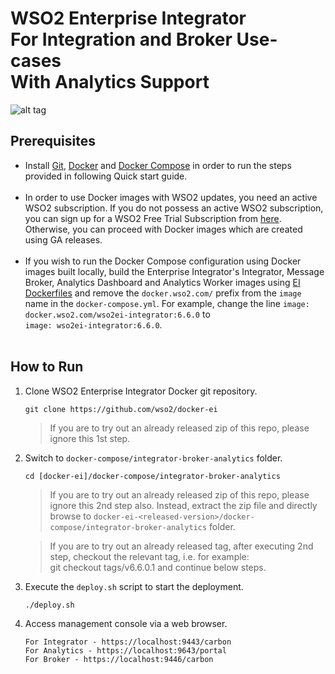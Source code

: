 # WSO2 Enterprise Integrator <br> For Integration and Broker Use-cases <br> With Analytics Support

![alt tag](deployment-diagram.png)

## Prerequisites

 * Install [Git](https://git-scm.com/book/en/v2/Getting-Started-Installing-Git), [Docker](https://www.docker.com/get-docker) and [Docker Compose](https://docs.docker.com/compose/install/#install-compose)
   in order to run the steps provided in following Quick start guide. <br><br>
 * In order to use Docker images with WSO2 updates, you need an active WSO2 subscription. If you do not possess an active WSO2
   subscription, you can sign up for a WSO2 Free Trial Subscription from [here](https://wso2.com/free-trial-subscription).
   Otherwise, you can proceed with Docker images which are created using GA releases.<br><br>
 * If you wish to run the Docker Compose configuration using Docker images built locally, build the Enterprise Integrator's Integrator, Message Broker, Analytics Dashboard and Analytics Worker
   images using [EI Dockerfiles](../../../dockerfiles) and remove the `docker.wso2.com/` prefix from the `image` name in the `docker-compose.yml`.
   For example, change the line `image: docker.wso2.com/wso2ei-integrator:6.6.0` to <br> `image: wso2ei-integrator:6.6.0`. <br><br>
   
## How to Run

  1. Clone WSO2 Enterprise Integrator Docker git repository.
     ```
     git clone https://github.com/wso2/docker-ei
     ```
     > If you are to try out an already released zip of this repo, please ignore this 1st step.

  2. Switch to `docker-compose/integrator-broker-analytics` folder.
     ```
     cd [docker-ei]/docker-compose/integrator-broker-analytics
     ```
     > If you are to try out an already released zip of this repo, please ignore this 2nd step also. 
     Instead, extract the zip file and directly browse to `docker-ei-<released-version>/docker-compose/integrator-broker-analytics` folder. 

     > If you are to try out an already released tag, after executing 2nd step, checkout the relevant tag, 
     i.e. for example: <br> git checkout tags/v6.6.0.1 and continue below steps.

  3. Execute the `deploy.sh` script to start the deployment.
     ```
     ./deploy.sh
     ```

  4. Access management console via a web browser.
     ```
     For Integrator - https://localhost:9443/carbon
     For Analytics - https://localhost:9643/portal
     For Broker - https://localhost:9446/carbon
     ```
